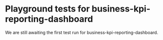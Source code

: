 # Playground tests for business-kpi-reporting-dashboard
We are still awaiting the first test run for business-kpi-reporting-dashboard.
